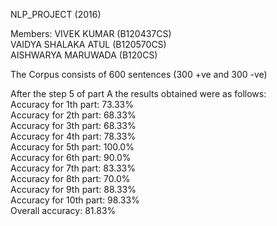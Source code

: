 NLP_PROJECT (2016)

Members:
 VIVEK KUMAR (B120437CS)  
 VAIDYA SHALAKA ATUL (B120570CS)  
 AISHWARYA MARUWADA (B120CS) 
 
The Corpus consists of 600 sentences (300 +ve and 300 -ve)  

After the step 5 of part A the results obtained were as follows:  
Accuracy for 1th part: 73.33%  
Accuracy for 2th part: 68.33%  
Accuracy for 3th part: 68.33%  
Accuracy for 4th part: 78.33%  
Accuracy for 5th part: 100.0%  
Accuracy for 6th part: 90.0%  
Accuracy for 7th part: 83.33%  
Accuracy for 8th part: 70.0%  
Accuracy for 9th part: 88.33%  
Accuracy for 10th part: 98.33%  
Overall accuracy: 81.83%  
  
